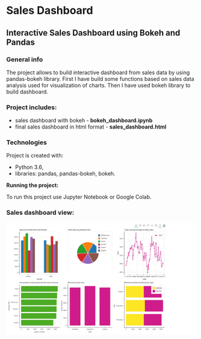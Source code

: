 # Sales Dashboard

## Interactive Sales Dashboard using Bokeh and Pandas

### General info 
The project allows to build interactive dashboard from sales data by using pandas-bokeh library. First I have build some functions based on sales data analysis used for visualization of charts. Then I have used bokeh library to build dashboard. 

### Project includes:
- sales dashboard with bokeh - **bokeh_dashboard.ipynb**
- final sales dashboard in html format - **sales_dashboard.html**

### Technologies

Project is created with:
- Python 3.6,
- libraries: pandas, pandas-bokeh, bokeh.

**Running the project:**

To run this project use Jupyter Notebook or Google Colab.

### Sales dashboard view:

![Dashboard view](sales.jpg)
